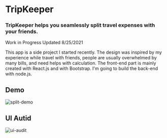 # TripKeeper

### TripKeeper helps you seamlessly split travel expenses with your friends.

Work in Progress
Updated 8/25/2021

This app is a side project I started recently. The design was inspired by my experience while travel with friends, people are usually overwhelmed by many bills, and need helps with calculation. The front-end part is mainly created with React.js and with Bootstrap. I'm going to build the back-end with node.js.

## Demo
![split-demo](https://yuanyuanhu96.github.io/split-demo.gif)

## UI Autid
![ui-audit](https://yuanyuanhu96.github.io/ui-audit.png)
